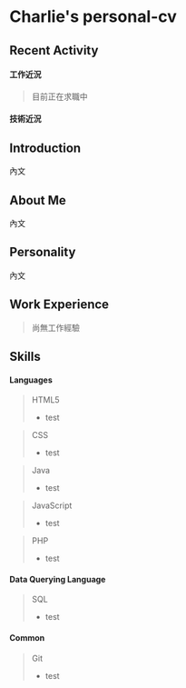 # Charlie's personal-cv

Recent Activity
---------------

#### 工作近況
> 目前正在求職中

#### 技術近況
>

Introduction
------------
內文

About Me
--------
內文

Personality
-----------
內文

Work Experience
---------------
> 尚無工作經驗

Skills
------

#### Languages

> HTML5
>* test

> CSS
> * test 

> Java
> * test

> JavaScript
> * test

> PHP
> * test  

#### Data Querying Language

> SQL
> * test

#### Common
> Git
> * test

